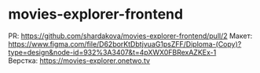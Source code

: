 # movies-explorer-frontend
PR: https://github.com/shardakova/movies-explorer-frontend/pull/2
Макет: https://www.figma.com/file/D62borKtDbtjvuaG1psZFF/Diploma-(Copy)?type=design&node-id=932%3A3407&t=4pXWX0FBRexAZKEx-1  
Верстка: https://movies-explorer.onetwo.tv
